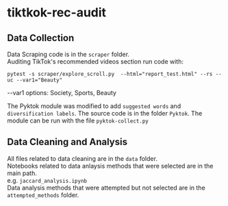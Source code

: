 # tiktkok-rec-audit

## Data Collection
Data Scraping code is in the `scraper` folder. <br>
Auditing TikTok's recommended videos section 
run code with: <br>

```
pytest -s scraper/explore_scroll.py  --html="report_test.html" --rs --uc --var1="Beauty"
```
--var1 options: Society, Sports, Beauty <br>

The Pyktok module was modified to add `suggested words` and `diversification labels`. The source code is in the folder `Pyktok`. The module can be run with the file `pyktok-collect.py`
## Data Cleaning and Analysis
All files related to data cleaning are in the `data` folder. <br>
Notebooks related to data anlaysis methods that were selected are in the main path. <br>
e.g. `jaccard_analysis.ipynb` <br>
Data analysis methods that were attempted but not selected are in the `attempted_methods` folder.
